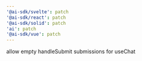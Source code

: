 ```yaml
---
'@ai-sdk/svelte': patch
'@ai-sdk/react': patch
'@ai-sdk/solid': patch
'ai': patch
'@ai-sdk/vue': patch
---
```


allow empty handleSubmit submissions for useChat
